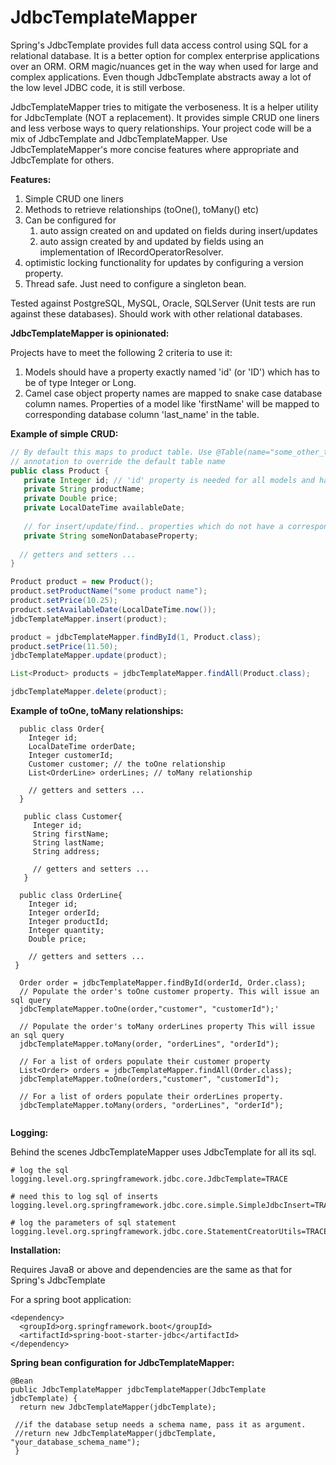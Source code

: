 # JdbcTemplateMapper #

Spring's JdbcTemplate provides full data access control using SQL for a relational database. It is a better option for complex enterprise applications over an ORM. ORM magic/nuances get in the way when used for large and complex applications. Even though JdbcTemplate abstracts away a lot of the low level JDBC code, it is still verbose.

JdbcTemplateMapper tries to mitigate the verboseness. It is a helper utility for JdbcTemplate (NOT a replacement). It provides simple CRUD one liners and less verbose ways to query relationships. Your project code will be a mix of
JdbcTemplate and JdbcTemplateMapper. Use JdbcTemplateMapper's more concise features where appropriate and JdbcTemplate for others.

**Features:** 
 1. Simple CRUD one liners
 2. Methods to retrieve relationships (toOne(), toMany() etc)
 3. Can be configured for
    1. auto assign created on and updated on fields during insert/updates
    2. auto assign created by and updated by fields using an implementation of IRecordOperatorResolver.
 4. optimistic locking functionality for updates by configuring a version property.
 5. Thread safe. Just need to configure a singleton bean.
 
Tested against PostgreSQL, MySQL, Oracle, SQLServer (Unit tests are run against these databases). Should work with other relational databases.

 **JdbcTemplateMapper is opinionated:** 
 
 Projects have to meet the following 2 criteria to use it:
 1. Models should have a property exactly named 'id' (or 'ID') which has to be of type Integer or Long.
 2. Camel case object property names are mapped to snake case database column names. Properties of a model like 'firstName' will be mapped to corresponding database column 'last_name' in the table. 
 
 **Example of simple CRUD:** 
 
 ```java
 // By default this maps to product table. Use @Table(name="some_other_tablename") 
 // annotation to override the default table name
 public class Product { 
    private Integer id; // 'id' property is needed for all models and has to be of type Integer or Long
    private String productName;
    private Double price;
    private LocalDateTime availableDate;
    
    // for insert/update/find.. properties which do not have a corresponding snake case column in database table will be ignored
    private String someNonDatabaseProperty;
    
   // getters and setters ...
 }
 
 Product product = new Product();
 product.setProductName("some product name");
 product.setPrice(10.25);
 product.setAvailableDate(LocalDateTime.now());
 jdbcTemplateMapper.insert(product);

 product = jdbcTemplateMapper.findById(1, Product.class);
 product.setPrice(11.50); 
 jdbcTemplateMapper.update(product);
 
 List<Product> products = jdbcTemplateMapper.findAll(Product.class);
 
 jdbcTemplateMapper.delete(product);
 
 ```
 
 **Example of toOne, toMany relationships:**
 
 ```
   public class Order{
     Integer id;
     LocalDateTime orderDate;
     Integer customerId; 
     Customer customer; // the toOne relationship
     List<OrderLine> orderLines; // toMany relationship
     
     // getters and setters ...
   }
    
    public class Customer{
      Integer id;
      String firstName;
      String lastName;
      String address;
      
      // getters and setters ...
    }
    
   public class OrderLine{
     Integer id;
     Integer orderId; 
     Integer productId;
     Integer quantity;
     Double price;
     
     // getters and setters ...
  }
    
   Order order = jdbcTemplateMapper.findById(orderId, Order.class);
   // Populate the order's toOne customer property. This will issue an sql query
   jdbcTemplateMapper.toOne(order,"customer", "customerId");'
   
   // Populate the order's toMany orderLines property This will issue an sql query
   jdbcTemplateMapper.toMany(order, "orderLines", "orderId");
   
   // For a list of orders populate their customer property
   List<Order> orders = jdbcTemplateMapper.findAll(Order.class);
   jdbcTemplateMapper.toOne(orders,"customer", "customerId");
   
   // For a list of orders populate their orderLines property. 
   jdbcTemplateMapper.toMany(orders, "orderLines", "orderId");
   
 ```
 
 **Logging:**
 
 Behind the scenes JdbcTemplateMapper uses JdbcTemplate for all its sql.
 
 ```
 # log the sql
 logging.level.org.springframework.jdbc.core.JdbcTemplate=TRACE

 # need this to log sql of inserts
 logging.level.org.springframework.jdbc.core.simple.SimpleJdbcInsert=TRACE

 # log the parameters of sql statement
 logging.level.org.springframework.jdbc.core.StatementCreatorUtils=TRACE
 
 ```
 
 **Installation:** 
 
 Requires Java8 or above and dependencies are the same as that for Spring's JdbcTemplate
 
 For a spring boot application:
 
 ```
 <dependency>
   <groupId>org.springframework.boot</groupId>
   <artifactId>spring-boot-starter-jdbc</artifactId>
 </dependency>
 ```
 
 **Spring bean configuration for JdbcTemplateMapper:** 
 
 ```
 @Bean
 public JdbcTemplateMapper jdbcTemplateMapper(JdbcTemplate jdbcTemplate) {
   return new JdbcTemplateMapper(jdbcTemplate);
      
  //if the database setup needs a schema name, pass it as argument.
  //return new JdbcTemplateMapper(jdbcTemplate, "your_database_schema_name");  
  }
  
  ```